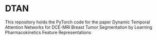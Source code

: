 # DTAN

This repository holds the PyTorch code for the paper
  Dynamic Temporal Attention Networks for DCE-MRI Breast Tumor Segmentation by Learning Pharmacokinetics Feature Representations
